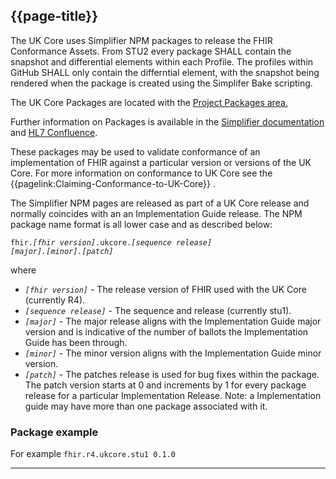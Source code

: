## {{page-title}}

The UK Core uses Simplifier NPM packages to release the FHIR Conformance Assets. From STU2 every package SHALL contain the snapshot and differential elements within each Profile. The profiles within GitHub SHALL only contain the differntial element, with the snapshot being rendered when the package is created using the Simplifer Bake scripting.

The UK Core Packages are located with the <a href="https://simplifier.net/HL7FHIRUKCoreR4/~packages">Project Packages area.</a>

Further information on Packages is available in the  <a href="https://docs.fire.ly/projects/Simplifier/data_governance_and_quality_control/simplifierPackages.html">Simplifier documentation</a> and <a href="https://confluence.hl7.org/display/FHIR/NPM+Package+Specification"> HL7 Confluence</a>.

These packages may be used to validate conformance of an implementation of FHIR against a particular version or versions of the UK Core. For more information on conformance to UK Core see the {{pagelink:Claiming-Conformance-to-UK-Core}} .

The Simplifier NPM pages are released as part of a UK Core release and normally coincides with an an Implementation Guide release. The NPM package name format is all lower case and as described below:

<code>fhir.<i>[fhir version]</i>.ukcore.<i>[sequence release] [major].[minor].[patch]</i></code>

where

- <code><i>[fhir version]</i></code> - The release version of FHIR used with the UK Core (currently R4).
- <code><i>[sequence release]</i></code> - The sequence and release (currently stu1).
- <code><i>[major]</i></code> - The major release aligns with the Implementation Guide major version and is indicative of the number of ballots the Implementation Guide has been through.
- <code><i>[minor]</i></code> - The minor version aligns with the Implementation Guide minor version.
- <code><i>[patch]</i></code> - The patches release is used for bug fixes within the package. The patch version starts at 0 and increments by 1 for every package release for a particular Implementation Release. Note: a Implementation guide may have more than one package associated with it. 

### Package example

For example `fhir.r4.ukcore.stu1 0.1.0`


---

<!--Original
The Simplifier NPM packages are released as part of a UK Core release, normally contaning an Implementation Guide and a NPM Package. The NPM package is named based on a seven-item string (1_2_3_4_5_6_7) which is described below:

`fhir`_"fhir version"_`ukcore`_"sequence_release"_"major version"_"minor version"_patch version"`

<ol>
<li>A fixed value <code>fhir</code></li>
<li>The release version of FHIR used with the UK Core (currently R4)</li>
<li>A fixed value <code>ukcore</code></li>
<li>The sequence and release (currently stu1)
<li>The major release aligns with the Implementation Guide major version and always 0 unless the release has been though a ballot</li>
<li>The minor version aligns with the Implementation Guide minor version</li>
<li>The patch version starts at 0 and increments by 1 for every package release for a particular Implementation Release. Note: a Implementation guide may have more than one package associated with it.
</ol>

### Package example

For example `fhir.r4.ukcore.stu1 0.1.0`
 -->
